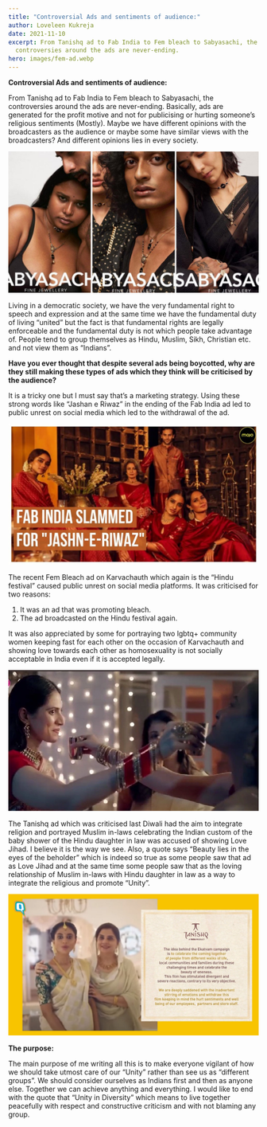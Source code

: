 ```yaml
---
title: "Controversial Ads and sentiments of audience:"
author: Loveleen Kukreja
date: 2021-11-10
excerpt: From Tanishq ad to Fab India to Fem bleach to Sabyasachi, the
  controversies around the ads are never-ending.
hero: images/fem-ad.webp
---
```

**Controversial Ads and sentiments of audience:**

From Tanishq ad to Fab India to Fem bleach to Sabyasachi, the controversies around the ads are never-ending. Basically, ads are generated for the profit motive and not for publicising or hurting someone’s religious sentiments (Mostly). Maybe we have different opinions with the broadcasters as the audience or maybe some have similar views with the broadcasters? And different opinions lies in every society.

![sabyasachi-ad](images/collage-3_0-sixteen_nine.jpg "sabyasachi-ad")

Living in a democratic society, we have the very fundamental right to speech and expression and at the same time we have the fundamental duty of living “united” but the fact is that fundamental rights are legally enforceable and the fundamental duty is not which people take advantage of. People tend to group themselves as Hindu, Muslim, Sikh, Christian etc. and not view them as “Indians”.

**Have you ever thought that despite several ads being boycotted, why are they still making these types of ads which they think will be criticised by the audience?**

It is a tricky one but I must say that’s a marketing strategy. Using these strong words like “Jashan e Riwaz” in the ending of the Fab India ad led to public unrest on social media which led to the withdrawal of the ad.

![fabindia](images/fabindia.jpg "fabindia")

The recent Fem Bleach ad on Karvachauth which again is the “Hindu festival” caused public unrest on social media platforms. It was criticised for two reasons: 

1. It was an ad that was promoting bleach.
2. The ad broadcasted on the Hindu festival again.

It was also appreciated by some for portraying two lgbtq+ community women keeping fast for each other on the occasion of Karvachauth and showing love towards each other as homosexuality is not socially acceptable in India even if it is accepted legally.

![karvachauth-ad](images/karvachauth-ad.webp "karvachauth-ad")

The Tanishq ad which was criticised last Diwali had the aim to integrate religion and portrayed Muslim in-laws celebrating the Indian custom of the baby shower of the Hindu daughter in law was accused of showing Love Jihad. I believe it is the way we see. Also, a quote says “Beauty lies in the eyes of the beholder” which is indeed so true as some people saw that ad as Love Jihad and at the same time some people saw that as the loving relationship of Muslim in-laws with Hindu daughter in law as a way to integrate the religious and promote “Unity”.

![tanishq](images/tanishq-ad.jpg "tanishq")

**The purpose:**

The main purpose of me writing all this is to make everyone vigilant of how we should take utmost care of our “Unity” rather than see us as “different groups”. We should consider ourselves as Indians first and then as anyone else. Together we can achieve anything and everything. I would like to end with the quote that “Unity in Diversity” which means to live together peacefully with respect and constructive criticism and with not blaming any group.